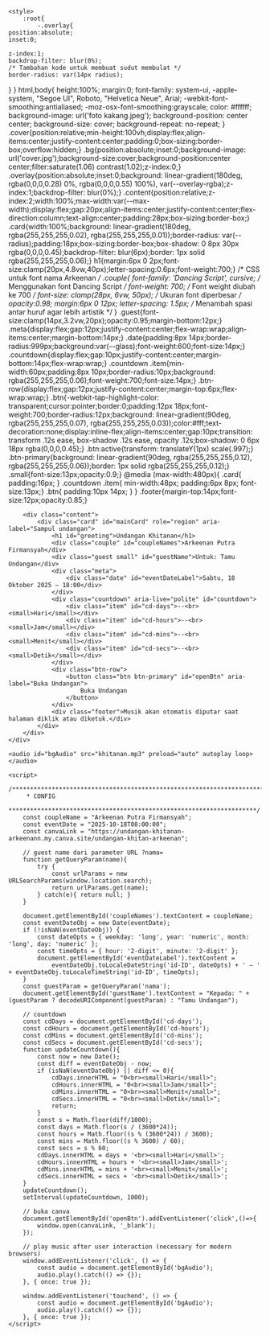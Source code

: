 <html lang="id">
<head>
    <meta charset="utf-8" />
    <meta name="viewport" content="width=device-width,initial-scale=1" />
    <title>Undangan — Sampul</title>
    <link rel="preconnect" href="https://fonts.googleapis.com">
    <link rel="preconnect" href="https://fonts.gstatic.com" crossorigin>
    <link href="https://fonts.googleapis.com/css2?family=Dancing+Script:wght@400..700&display=swap" rel="stylesheet">
    
    <style>
        :root{
            -.overlay{
    position:absolute;
    inset:0;

    z-index:1;
    backdrop-filter: blur(0%);
    /* Tambahan kode untuk membuat sudut membulat */
    border-radius: var(14px radius);
}
        }
        html,body{
            height:100%;
            margin:0;
            font-family: system-ui, -apple-system, "Segoe UI", Roboto, "Helvetica Neue", Arial;
            -webkit-font-smoothing:antialiased;
            -moz-osx-font-smoothing:grayscale;
            color: #ffffff;
            background-image: url('foto kakang.jpeg');
            background-position: center center;
            background-size: cover;
            background-repeat: no-repeat;
        }
        .cover{position:relative;min-height:100vh;display:flex;align-items:center;justify-content:center;padding:0;box-sizing:border-box;overflow:hidden;}
        .bg{position:absolute;inset:0;background-image: url('cover.jpg');background-size:cover;background-position:center center;filter:saturate(1.06) contrast(1.02);z-index:0;}
        .overlay{position:absolute;inset:0;background: linear-gradient(180deg, rgba(0,0,0,0.28) 0%, rgba(0,0,0,0.55) 100%), var(--overlay-rgba);z-index:1;backdrop-filter: blur(0%);}
        .content{position:relative;z-index:2;width:100%;max-width:var(--max-width);display:flex;gap:20px;align-items:center;justify-content:center;flex-direction:column;text-align:center;padding:28px;box-sizing:border-box;}
        .card{width:100%;background: linear-gradient(180deg, rgba(255,255,255,0.02), rgba(255,255,255,0.01));border-radius: var(--radius);padding:18px;box-sizing:border-box;box-shadow: 0 8px 30px rgba(0,0,0,0.45);backdrop-filter: blur(6px);border: 1px solid rgba(255,255,255,0.06);}
        h1{margin:6px 0 2px;font-size:clamp(20px,4.8vw,40px);letter-spacing:0.6px;font-weight:700;}
        /* CSS untuk font nama Arkeenan */
        .couple{
            font-family: 'Dancing Script', cursive; /* Menggunakan font Dancing Script */
            font-weight: 700; /* Font weight diubah ke 700 */
            font-size: clamp(28px, 6vw, 50px); /* Ukuran font diperbesar */
            opacity:0.98;
            margin:6px 0 12px;
            letter-spacing: 1.5px; /* Menambah spasi antar huruf agar lebih artistik */
        }
        .guest{font-size:clamp(14px,3.2vw,20px);opacity:0.95;margin-bottom:12px;}
        .meta{display:flex;gap:12px;justify-content:center;flex-wrap:wrap;align-items:center;margin-bottom:14px;}
        .date{padding:8px 14px;border-radius:999px;background:var(--glass);font-weight:600;font-size:14px;}
        .countdown{display:flex;gap:10px;justify-content:center;margin-bottom:14px;flex-wrap:wrap;}
        .countdown .item{min-width:60px;padding:8px 10px;border-radius:10px;background: rgba(255,255,255,0.06);font-weight:700;font-size:14px;}
        .btn-row{display:flex;gap:12px;justify-content:center;margin-top:6px;flex-wrap:wrap;}
        .btn{-webkit-tap-highlight-color: transparent;cursor:pointer;border:0;padding:12px 18px;font-weight:700;border-radius:12px;background: linear-gradient(90deg, rgba(255,255,255,0.07), rgba(255,255,255,0.03));color:#fff;text-decoration:none;display:inline-flex;align-items:center;gap:10px;transition: transform .12s ease, box-shadow .12s ease, opacity .12s;box-shadow: 0 6px 18px rgba(0,0,0,0.45);}
        .btn:active{transform: translateY(1px) scale(.997);}
        .btn-primary{background: linear-gradient(90deg, rgba(255,255,255,0.12), rgba(255,255,255,0.06));border: 1px solid rgba(255,255,255,0.12);}
        .small{font-size:13px;opacity:0.9;}
        @media (max-width:480px){
            .card{ padding:16px; }
            .countdown .item{ min-width:48px; padding:6px 8px; font-size:13px;}
            .btn{ padding:10px 14px; }
        }
        .footer{margin-top:14px;font-size:12px;opacity:0.85;}
    </style>
</head>
<body>
    <div class="cover" role="main">
        <div class="bg" aria-hidden="true"></div>
        <div class="overlay" aria-hidden="true"></div>

        <div class="content">
            <div class="card" id="mainCard" role="region" aria-label="Sampul undangan">
                <h1 id="greeting">Undangan Khitanan</h1>
                <div class="couple" id="coupleNames">Arkeenan Putra Firmansyah</div>
                <div class="guest small" id="guestName">Untuk: Tamu Undangan</div>
                <div class="meta">
                    <div class="date" id="eventDateLabel">Sabtu, 18 Oktober 2025 — 18:00</div>
                </div>
                <div class="countdown" aria-live="polite" id="countdown">
                    <div class="item" id="cd-days">--<br><small>Hari</small></div>
                    <div class="item" id="cd-hours">--<br><small>Jam</small></div>
                    <div class="item" id="cd-mins">--<br><small>Menit</small></div>
                    <div class="item" id="cd-secs">--<br><small>Detik</small></div>
                </div>
                <div class="btn-row">
                    <button class="btn btn-primary" id="openBtn" aria-label="Buka Undangan">
                        Buka Undangan
                    </button>
                </div>
                <div class="footer">Musik akan otomatis diputar saat halaman diklik atau diketuk.</div>
            </div>
        </div>
    </div>

    <audio id="bgAudio" src="khitanan.mp3" preload="auto" autoplay loop></audio>

    <script>
        /**********************************************************************
         * CONFIG
         *********************************************************************/
        const coupleName = "Arkeenan Putra Firmansyah";
        const eventDate = "2025-10-18T08:00:00"; 
        const canvaLink = "https://undangan-khitanan-arkeenann.my.canva.site/undangan-khitan-arkeenan";

        // guest name dari parameter URL ?nama=
        function getQueryParam(name){
            try {
                const urlParams = new URLSearchParams(window.location.search);
                return urlParams.get(name);
            } catch(e){ return null; }
        }

        document.getElementById('coupleNames').textContent = coupleName;
        const eventDateObj = new Date(eventDate);
        if (!isNaN(eventDateObj)) {
            const dateOpts = { weekday: 'long', year: 'numeric', month: 'long', day: 'numeric' };
            const timeOpts = { hour: '2-digit', minute: '2-digit' };
            document.getElementById('eventDateLabel').textContent =
                eventDateObj.toLocaleDateString('id-ID', dateOpts) + ' — ' + eventDateObj.toLocaleTimeString('id-ID', timeOpts);
        }
        const guestParam = getQueryParam('nama');
        document.getElementById('guestName').textContent = "Kepada: " + (guestParam ? decodeURIComponent(guestParam) : "Tamu Undangan");

        // countdown
        const cdDays = document.getElementById('cd-days');
        const cdHours = document.getElementById('cd-hours');
        const cdMins = document.getElementById('cd-mins');
        const cdSecs = document.getElementById('cd-secs');
        function updateCountdown(){
            const now = new Date();
            const diff = eventDateObj - now;
            if (isNaN(eventDateObj) || diff <= 0){
                cdDays.innerHTML = "0<br><small>Hari</small>";
                cdHours.innerHTML = "0<br><small>Jam</small>";
                cdMins.innerHTML = "0<br><small>Menit</small>";
                cdSecs.innerHTML = "0<br><small>Detik</small>";
                return;
            }
            const s = Math.floor(diff/1000);
            const days = Math.floor(s / (3600*24));
            const hours = Math.floor((s % (3600*24)) / 3600);
            const mins = Math.floor((s % 3600) / 60);
            const secs = s % 60;
            cdDays.innerHTML = days + '<br><small>Hari</small>';
            cdHours.innerHTML = hours + '<br><small>Jam</small>';
            cdMins.innerHTML = mins + '<br><small>Menit</small>';
            cdSecs.innerHTML = secs + '<br><small>Detik</small>';
        }
        updateCountdown();
        setInterval(updateCountdown, 1000);

        // buka canva
        document.getElementById('openBtn').addEventListener('click',()=>{
            window.open(canvaLink, '_blank');
        });

        // play music after user interaction (necessary for modern browsers)
        window.addEventListener('click', () => {
            const audio = document.getElementById('bgAudio');
            audio.play().catch(() => {});
        }, { once: true });

        window.addEventListener('touchend', () => {
            const audio = document.getElementById('bgAudio');
            audio.play().catch(() => {});
        }, { once: true });
    </script>
</body>
</html>
